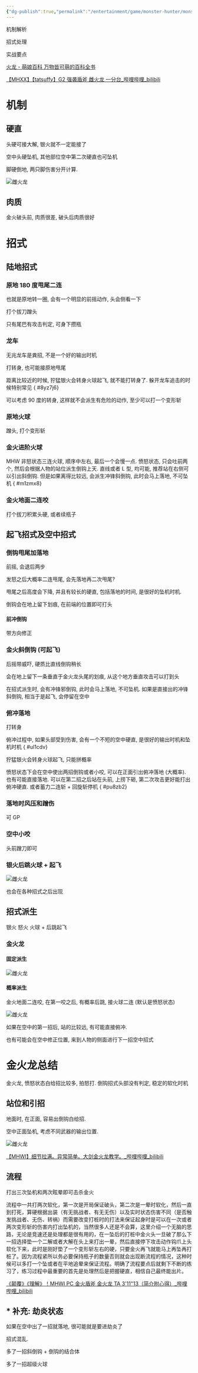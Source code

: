 ```yaml
---
{"dg-publish":true,"permalink":"/entertainment/game/monster-hunter/monster//"}
---
```



机制解析

招式处理

实战要点

[火龙 - 萌娘百科 万物皆可萌的百科全书](https://zh.moegirl.org.cn/zh-hans/%E7%81%AB%E9%BE%99(%E6%80%AA%E7%89%A9%E7%8C%8E%E4%BA%BA%E7%B3%BB%E5%88%97)#)

[【MHXX】【tatsuffy】G2 强袭盾斧 雌火龙 一分台\_哔哩哔哩\_bilibili](https://www.bilibili.com/video/BV1qx41147pe/?spm_id_from=333.337.search-card.all.click&vd_source=f8573a6196003ad3683f1c1a403d3431)

# 机制

## 硬直

头硬可接大解, 银火就不一定能接了

空中头硬坠机, 其他部位空中第二次硬直也可坠机

脚硬倒地, 两只脚伤害分开计算.

![雌火龙](entertainment/game/monster-hunter/monster/雌火龙.md#^ul1cdv)

## 肉质

金火破头前, 肉质很差, 破头后肉质很好

# 招式

## 陆地招式

### 原地 180 度甩尾二连

也就是原地转一圈, 会有一个明显的前摇动作, 头会侧看一下

打个拔刀蹭头

只有尾巴有攻击判定, 可身下攒瓶

### 龙车

无兆龙车是粪招, 不是一个好的输出时机

打转身, 也可能接原地甩尾

距离比较近的时候, 狞猛银火会转身火球起飞, 就不能打转身了. 躲开龙车追击的时候特别常见
{ #8yz7j6}


可以考虑 90 度的转身, 这样就不会派生有危险的动作, 至少可以打一个变形斩

### 原地火球

蹭头, 打个变形斩

### 金火进阶火球

MHW 非怒状态三连火球, 顺序中左右, 最后一个会慢一点. 愤怒状态, 只会吐前两个, 然后会根据人物的站位派生倒钩上天. 直线或者 L 型, 均可能, 推荐站在右侧可以引出斜倒钩. 但是如果离得比较远, 会派生冲锋斜倒钩, 此时会马上落地, 不可坠机
{ #m1zmx8}


### 金火地面二连咬

打个拔刀积累头硬, 或者续瓶子

## 起飞招式及空中招式

### 倒钩甩尾加落地

前摇, 会退后两步

发怒之后大概率二连甩尾, 会先落地再二次甩尾?

甩尾之后高度会下降, 并且有较长的硬直, 包括落地的时间, 是很好的坠机时机.

倒钩会在地上留下划痕, 在前端的位置即可打头

#### 前冲倒钩

带方向修正

### 金火斜倒钩 (可起飞)

后摇带威吓, 硬质比直线倒钩稍长

会在地上留下一条垂直于金火龙头尾的划痕, 从这个地方垂直攻击可以打到头

在招式派生时, 会有冲锋邪倒钩, 此时会马上落地, 不可坠机. 如果是直接出的冲锋斜倒钩, 相当于是起飞, 会停留在空中

### 俯冲落地

打转身

俯冲过程中, 如果头部受到伤害, 会有一个不短的空中硬直, 是很好的输出时机和坠机时机
{ #ul1cdv}


狞猛银火会转身火球起飞, 只能拼概率

愤怒状态下会在空中使出两招倒钩或者小咬, 可以在正面引出俯冲落地 (大概率). 也有可能直接落地. 可以在第二招之后站在头前, 上捞下砸, 第二次攻击更好能打出俯冲硬直. 或者蓄力二连斩 + 回旋斩停机
{ #pu8zb2}


### 落地时风压和蹭伤

可 GP

### 空中小咬

头前蹭刀即可

### 银火后跳火球 + 起飞

![雌火龙](entertainment/game/monster-hunter/monster/雌火龙.md#^8yz7j6)

也会在各种招式之后出现

## 招式派生

银火 怒火 火球 + 后跳起飞

### 金火龙

#### 固定派生

![雌火龙](entertainment/game/monster-hunter/monster/雌火龙.md#^m1zmx8)

#### 概率派生

金火地面二连咬, 在第一咬之后, 有概率后跳, 接火球二连 (默认是愤怒状态)

![雌火龙](entertainment/game/monster-hunter/monster/雌火龙.md#^pu8zb2)

如果在空中的第一招后, 站的比较远, 有可能直接俯冲.

也有可能会在空中修正位置, 来到人物的侧面进行下一招空中招式

# 金火龙总结

金火龙, 愤怒状态白给招比较多, 拍怒打. 倒钩招式头部没有判定, 稳定的软化时机

## 站位和引招

地面时, 在正面, 容易出倒钩白给招.

空中正面坠机, 考虑不同武器的输出位置.

![雌火龙](entertainment/game/monster-hunter/monster/雌火龙.md#^pu8zb2)

[【MHWI】细节拉满。异常简单。大剑金火龙教学。\_哔哩哔哩\_bilibili](https://www.bilibili.com/video/BV1554y1m7VL/?spm_id_from=333.337.search-card.all.click&vd_source=f8573a6196003ad3683f1c1a403d3431)

## 流程

打出三次坠机和两次眩晕即可击杀金火

流程中一共打两次软化，第一次是开局保证破头，第二次是一晕时软化，然后一直到打死，算硬根据出装（有无挑战者、有无无伤）以及实时状态伤害不同（是否触发挑战者、无伤、转祸）而需要改变打桩时的打法来保证起身时是可以在一次或者两次变形斩的伤害内打出坠机的，当然很多人还是不会算，这里介绍一个无脑的思路，无论是竞速还是处理都是很有用的，在一坠后的打桩中金火头一旦破了那么下一招选择垫一个二解或者大解在头上来打出一晕，然后直接停下攻击动作钩爪上头软化下来，此时是刚好垫了一个变形斩左右的硬，只要金火再飞就能马上再坠再打桩了。因为流程紧所以务必要保持瓶子的数量否则就会出现断流程的情况，这种时候可以多打一个坠或者在平地追晕来保证流程。明确了流程要点后就剩下不断的练习了，练习过程中最重要的首先是处理然后是把握硬直，相信自己最终能出片。

[《颠覆》《理解》！MHWI PC 金火盾斧 金火龙 TA 3'11"13（简介附心得）\_哔哩哔哩\_bilibili](https://www.bilibili.com/video/BV1vE411K7AQ/?spm_id_from=333.337.search-card.all.click&vd_source=f8573a6196003ad3683f1c1a403d3431)

## * 补充: 劫炎状态

如果在空中出了一招就落地, 很可能就是要进劫炎了

招式混乱.

多了一招斜倒钩 + 倒钩的结合体

多了一招超级火球
